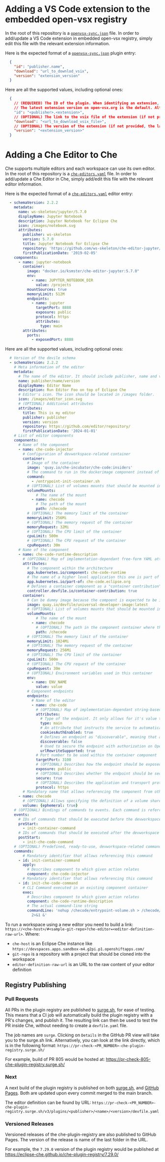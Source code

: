 # Adding a VS Code extension to the embedded open-vsx registry
In the root of this repository is a [`openvsx-sync.json`](./openvsx-sync.json) file. In order to add/update a VS Code extension in embedded open-vsx registry, simply edit this file with the relevant extension information.

Here is the expected format of a [`openvsx-sync.json`](./openvsx-sync.json) plugin entry:

```json
  {
    "id": "publisher.name",
    "download": "url_to_downlod_vsix",
    "version": "extension_version"
  }
```

Here are all the supported values, including optional ones:

```json
  {
    // (REQUIRED) The ID of the plugin. When identifying an extension, provide the full name of the form publisher.extension, for example ms-python.python
    // The latest extension version on open-vsx.org is the default. Alternatively, you can add "version": "<extension_version>" on a new line to specify a version.
    "id": "<publisher>.<extension>",
    // (OPTIONAL) The link to the vsix file of the extension (if not provided, the extension will be downloaded)
    "download": "<url_to_download_vsix_file>",
    // (OPTIONAL) The version of the extension (if not provided, the latest version will be used)
    "version": "<extension_version>"
  }
```

# Adding a Che Editor to Che
Che supports multiple editors and each workspace can use its own editor. In the root of this repository is a [`che-editors.yaml`](./che-editors.yaml) file. In order to add/update a Che Editor in Che, simply add/edit this file with the relevant editor information.

Here is the expected format of a [`che-editors.yaml`](./che-editors.yaml) editor entry:

```yaml
  - schemaVersion: 2.2.2
    metadata:
      name: ws-skeleton/jupyter/5.7.0
      displayName: Jupyter Notebook
      description: Jupyter Notebook for Eclipse Che
      icon: /images/notebook.svg
      attributes:
        publisher: ws-skeleton
        version: 5.7.0
        title: Jupyter Notebook for Eclipse Che
        repository: 'https://github.com/ws-skeleton/che-editor-jupyter/'
        firstPublicationDate: '2019-02-05'
    components:
      - name: jupyter-notebook
        container:
          image: "docker.io/ksmster/che-editor-jupyter:5.7.0"
          env:
            - name: JUPYTER_NOTEBOOK_DIR
              value: /projects
          mountSources: true
          memoryLimit: 512M
          endpoints:
            - name: jupyter
              targetPort: 8888
              exposure: public
              protocol: https
              attributes:
                type: main
        attributes:
          ports:
            - exposedPort: 8888
```

Here are all the supported values, including optional ones:

```yaml
  # Version of the devile schema
  - schemaVersion: 2.2.2
    # Meta information of the editor
    metadata:  
      # The name of the editor. It should include publisher, name and version of the editor
      name: publisher/name/version
      displayName: Editor Name
      description: Run Editor Foo on top of Eclipse Che
      # Editor's icon. The icon should be located in /images folder.
      icon: /images/editor_icon.svg
      # (OPTIONAL) Additional attributes
      attributes:
        title: This is my editor
        publisher: publisher
        version: version
        repository: https://github.com/editor/repository/
        firstPublicationDate: '2024-01-01'
    # List of editor components
    components:
      # Name of the component
      - name: che-code-injector
        # Configuration of devworkspace-related container 
        container:
          # Image of the container
          image: 'quay.io/che-incubator/che-code:insiders'
          # The command to run in the dockerimage component instead of the default one provided in the image
          command:
            - /entrypoint-init-container.sh
          # (OPTIONAL) List of volumes mounts that should be mounted in this container 
          volumeMounts:
              # The name of the mount
            - name: checode
              # The path of the mount
              path: /checode
          # (OPTIONAL) The memory limit of the container
          memoryLimit: 256Mi
          # (OPTIONAL) The memory request of the container
          memoryRequest: 32Mi
          # (OPTIONAL) The CPU limit of the container
          cpuLimit: 500m
          # (OPTIONAL) The CPU request of the container
          cpuRequest: 30m
      # Name of the component
      - name: che-code-runtime-description
        # (OPTIONAL) Map of implementation-dependant free-form YAML attributes
        attributes:
          # The component within the architecture
          app.kubernetes.io/component: che-code-runtime
          # The name of a higher level application this one is part of
          app.kubernetes.io/part-of: che-code.eclipse.org
          # Defines a container component as a "container contribution". If a flattened DevWorkspace has a container component with the merge-contribution attribute, then any container contributions are merged into that container component
          controller.devfile.io/container-contribution: true
        container:
          # Can be dummy image because the compoent is expected to be injected into workspace dev component
          image: quay.io/devfile/universal-developer-image:latest
          # (OPTIONAL) List of volumes mounts that should be mounted in this container 
          volumeMounts:
              # The name of the mount
            - name: checode
              # (OPTIONAL) The path in the component container where the volume should be mounted. If not path is mentioned, default path is the is /<name>
              path: /checode
          # (OPTIONAL) The memory limit of the container
          memoryLimit: 1024Mi
          # (OPTIONAL) The memory request of the container
          memoryRequest: 256Mi
          # (OPTIONAL) The CPU limit of the container
          cpuLimit: 500m
          # (OPTIONAL) The CPU request of the container
          cpuRequest: 30m
          # (OPTIONAL) Environment variables used in this container
          env:
            - name: ENV_NAME
              value: value
          # Component endpoints
          endpoints:
            # Name of the editor 
            - name: che-code
              # (OPTIONAL) Map of implementation-dependant string-based free-form attributes
              attributes:
                # Type of the endpoint. It only allows for it's value to be set to main  which indicates that the endpoint should be used as the mainUrl in the workspace status (i.e. it should be the URL used to access the editor in this context)
                type: main
                # An attribute that instructs the service to automatically redirect the unauthenticated requests for current user authentication. Setting this attribute to true has security consequences because it makes Cross-site request forgery (CSRF) attacks possible. The default value of the attribute is false. 
                cookiesAuthEnabled: true
                # Defines an endpoint as "discoverable", meaning that a service should be created using the endpoint name (i.e. instead of generating a service name for all endpoints, this endpoint should be statically accessible)
                discoverable: false
                # Used to secure the endpoint with authorization on OpenShift, so that not anyone on the cluster can access the endpoint, the attribute enables authentication. 
                urlRewriteSupported: true
              # Port number to be used within the container component
              targetPort: 3100
              # (OPTIONAL) Describes how the endpoint should be exposed on the network (public, internal, none)
              exposure: public
              # (OPTIONAL) Describes whether the endpoint should be secured and protected by some authentication process
              secure: true
              # (OPTIONAL) Describes the application and transport protocols of the traffic that will go through this endpoint
              protocol: https
        # Mandatory name that allows referencing the component from other elements
      - name: checode
        # (OPTIONAL) Allows specifying the definition of a volume shared by several other components. Ephemeral volumes are not stored persistently across restarts. Defaults to false
        volume: {ephemeral: true}
    # (OPTIONAL) Bindings of commands to events. Each command is referred-to by its name
    events:
      # IDs of commands that should be executed before the devworkspace start. This commands would typically be executed in init container
      preStart:
        - init-container-command
      # IDs of commands that should be executed after the devworkspace is completely started. In the case of Che-Code, these commands should be executed after all plugins and extensions have started, including project cloning. This means that those commands are not triggered until the user opens the IDE in his browser
      postStart:
        - init-che-code-command
    # (OPTIONAL) Predefined, ready-to-use, devworkspace-related commands
    commands:
        # Mandatory identifier that allows referencing this command
      - id: init-container-command
        apply:
          # Describes component to which given action relates
          component: che-code-injector
        # Mandatory identifier that allows referencing this command
      - id: init-che-code-command
        # CLI Command executed in an existing component container
        exec:
          # Describes component to which given action relates
          component: che-code-runtime-description
          # The actual command-line string
          commandLine: 'nohup /checode/entrypoint-volume.sh > /checode/entrypoint-logs.txt
            2>&1 &'        
```

To run a workspace using a new editor you need to build a link:
`https://<che-host>/#<sample-git-repo>?che-editor=<editor-definition-raw-url>`. Where:
- `che-host` is an Eclipse Che instance like `https://devspaces.apps.sandbox-m4.g2pi.p1.openshiftapps.com/`
- `git-repo` is a repository with a project that should be cloned into the workspace
- `editor-definition-raw-url` is an URL to the raw content of your editor definition 

## Registry Publishing
### Pull Requests
All PRs in the plugin registry are published to [surge.sh](https://surge.sh/), for ease of testing. This means that a CI job will automatically build the plugin registry with a PR's changes, and publish it. The resulting link can then be used to test the PR inside Che, without needing to create a `devfile.yaml` file.

The job names are `surge`. Clicking on `Details` in the GitHub PR view will take you to the surge.sh link. Alternatively, you can look at the link directly, which is in the following format: `https://pr-check-<PR_NUMBER>-che-plugin-registry.surge.sh/`

For example, build of PR 805 would be hosted at: https://pr-check-805-che-plugin-registry.surge.sh/

### Next
A next build of the plugin registry is published on both [surge.sh](https://che-plugin-registry.surge.sh/), and [GitHub Pages](https://eclipse-che.github.io/che-plugin-registry/main/). Both are updated upon every commit merged to the main branch.

The editor definition can be found by URL: `https://pr-check-<PR_NUMBER>-che-plugin-registry.surge.sh/v3/plugins/<publisher>/<name>/<version>/devfile.yaml`

### Versioned Releases
Versioned releases of the che-plugin-registry are also published to GitHub Pages. The version of the release is name of the last folder in the URL.

For example, the `7.29.0` version of the plugin registry would be published at https://eclipse-che.github.io/che-plugin-registry/7.29.0/

